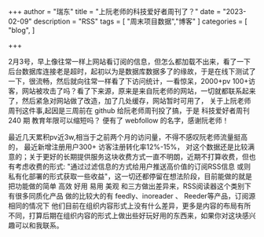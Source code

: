 +++
author = "瑞东"
title = "上阮老师的科技爱好者周刊了？"
date = "2023-02-09"
description = "RSS"
tags = [
    "周末项目数据","博客"
]
categories = [
    "blog",
]

+++

2月3号，早上像往常一样上网站看订阅的信息，但怎么都加载不出来，看了一下后台数据库连接老是超时，起初以为是数据库数据多了的缘故，于是在线下测试了一下，很流畅，然后就向往常一样看了下访问统计，一看惊呆，2000+pv 100+访客，网站被攻击了吗？看了下来源，原来是来自阮老师的网站，一切就都联系起来了，然后紧急对网站做了改造，加了几处缓存，网站暂时可用了， 关于上阮老师周刊这件事,起因是三周前在 github 给阮老师周刊投了搞，于是 科技爱好者周刊 240 期 教育年限可以缩短吗？ 便有了 webfollow 的名字，感谢阮老师！

最近几天累积pv近3w,相当于之前两个月的访问量，不得不感叹阮老师流量挺高的， 最近新增注册用户300+ 访客注册转化率12%-15%， 对这个数据还是比较满意的；关于更好的长期提供服务这块收费方式一直不明朗，近期不打算收费，但也有考虑收费的形式: "通过过滤信息的方式给用户推送高价值的订阅RSS信息 或则私有化部署的形式获取一些收益"，这一切还都停留在想法阶段，目前能做的就是把功能做的简单 高效 好用 易用 美观 和三方做出差异来，RSS阅读器这个类别下有很多同质化产品 做的比较大的有 feedly、inoreader 、 Reeder等产品，订阅源相同的情况下 他们目前在组织内容形式上没有什么差异，更多是内容的布局有所不同，打算后期在组织内容的形式上做出些好玩好用的东西来，如果你对这块感兴趣可以和我联系。

